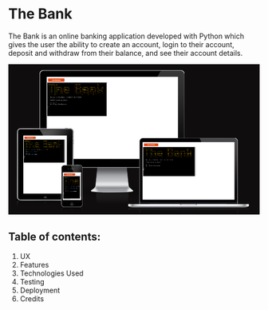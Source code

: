 # The Bank
The Bank is an online banking application developed with Python which gives the user the ability to create an account, login to their account, deposit and withdraw from their balance, and see their account details.

<div align="center">
  <img src="assets/responsive.PNG" alt="Responsive Display">
</div>

## Table of contents:

<ol>
    <li>UX</li>
    <li>Features</li>
    <li>Technologies Used</li>
    <li>Testing</li>
    <li>Deployment</li>
    <li>Credits</li>
<ol>

